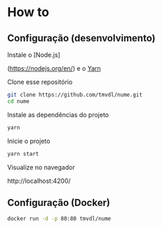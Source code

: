 # How to

## Configuração (desenvolvimento)

Instale o [Node.js]

(https://nodejs.org/en/) e o [Yarn](https://yarnpkg.com/)

Clone esse repositório

```sh
git clone https://github.com/tmvdl/nume.git
cd nume
```

Instale as dependências do projeto

```sh
yarn
```

Inicie o projeto

```sh
yarn start
```

Visualize no navegador

http://localhost:4200/

## Configuração (Docker)

```sh
docker run -d -p 80:80 tmvdl/nume
```
